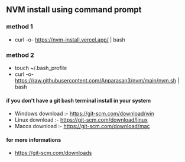## NVM install using command prompt


### method 1
- curl -o- https://nvm-install.vercel.app/ | bash

### method 2
- touch ~/.bash_profile
- curl -o- https://raw.githubusercontent.com/Anparasan3/nvm/main/nvm.sh | bash


#### if you don't have a git bash terminal install in your system

- Windows download :- https://git-scm.com/download/win
- Linux download :- https://git-scm.com/download/linux
- Macos download :- https://git-scm.com/download/mac

#### for more informations
- https://git-scm.com/downloads
